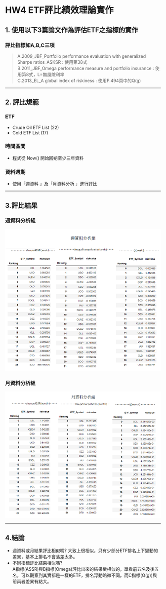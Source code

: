 # HW4 ETF評比績效理論實作


## 1. 使用以下3篇論文作為評估ETF之指標的實作

### 評比指標如A,B,C三項
>A.2009_JBF_Portfolio performance evaluation with generalized Sharpe ratios_ASKSR : 使用第38式  
>B.2011_JBF_Omega performance measure and portfolio insurance : 使用第8式，L=無風險利率  
>C.2013_EL_A global index of riskiness : 使用P.494頁中的Q(g)  

---

## 2. 評比規範


### ETF
- Crude Oil ETF List (22)  
- Gold ETF List (17)  

### 時間區間  
- 程式從 Now() 開始回朔至少三年資料 

### 資料週期
- 使用「週資料 」及「月資料分析 」進行評比  

--- 

## 3.評比結果

### 週資料分析組
![week](image/week.PNG)

### 月資料分析組
![month](image/month.PNG)

---

## 4.結論
* 週資料或月結果評比相似嗎? 
大致上很相似，只有少部分ETF排名上下變動的差異，基本上排名不會落差太多。  
* 不同指標評比結果相似嗎?  
A指標(ASSR)與B指標(Omega)評比出來的結果蠻相似的，單看前五名及後五名，可以觀察到其實都是一樣的ETF，排名浮動略微不同。而C指標(Q(g))與前兩者差異有點大。

